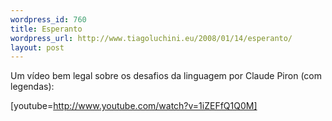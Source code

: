 ```yaml
--- 
wordpress_id: 760
title: Esperanto
wordpress_url: http://www.tiagoluchini.eu/2008/01/14/esperanto/
layout: post
---
```

Um vídeo bem legal sobre os desafios da linguagem por Claude Piron (com legendas):

[youtube=http://www.youtube.com/watch?v=1iZEFfQ1Q0M]
